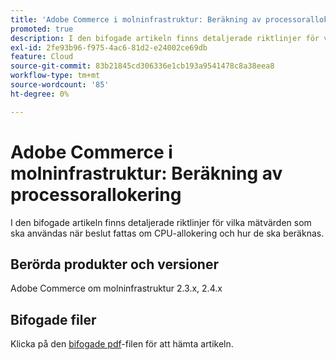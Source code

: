 ```yaml
---
title: 'Adobe Commerce i molninfrastruktur: Beräkning av processorallokering'
promoted: true
description: I den bifogade artikeln finns detaljerade riktlinjer för vilka mätvärden som ska användas när beslut fattas om CPU-allokering och hur de ska beräknas.
exl-id: 2fe93b96-f975-4ac6-81d2-e24002ce69db
feature: Cloud
source-git-commit: 83b21845cd306336e1cb193a9541478c8a38eea8
workflow-type: tm+mt
source-wordcount: '85'
ht-degree: 0%

---
```


# Adobe Commerce i molninfrastruktur: Beräkning av processorallokering

I den bifogade artikeln finns detaljerade riktlinjer för vilka mätvärden som ska användas när beslut fattas om CPU-allokering och hur de ska beräknas.

## Berörda produkter och versioner

Adobe Commerce om molninfrastruktur 2.3.x, 2.4.x

## Bifogade filer

Klicka på den [bifogade pdf](assets/CPU_Allocation.pdf)-filen för att hämta artikeln.
